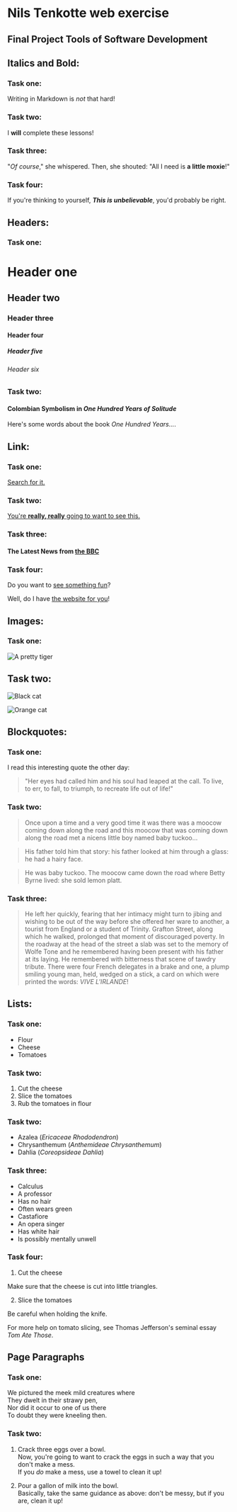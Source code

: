 # Nils Tenkotte web exercise
## Final Project Tools of Software Development
  
## Italics and Bold:
### Task one:  
Writing in Markdown is _not_ that hard!
  
### Task two:  
I **will** complete these lessons!
  
### Task three:  
"_Of course_," she whispered. Then, she shouted: "All I need is **a little moxie**!"
  
### Task four:  
If you're thinking to yourself, **_This is unbelievable_**, you'd probably be right.  
  
## Headers:
### Task one:
# Header one
## Header two
### Header three
#### Header four
##### Header five
###### Header six

### Task two:
#### Colombian Symbolism in _One Hundred Years of Solitude_

Here's some words about the book _One Hundred Years..._.

## Link:
### Task one:
[Search for it.](www.google.com)

### Task two:
[You're **really, really** going to want to see this.](www.dailykitten.com)

### Task three: 
#### The Latest News from [the BBC](www.bbc.com/news)

### Task four:
Do you want to [see something fun][a fun place]?

Well, do I have [the website for you][another fun place]!

[a fun place]: www.zombo.com
[another fun place]: www.stumbleupon.com


## Images:
### Task one:
![A pretty tiger](https://upload.wikimedia.org/wikipedia/commons/5/56/Tiger.50.jpg)

## Task two:
![Black cat][Black]

![Orange cat][Orange]

[Black]: https://upload.wikimedia.org/wikipedia/commons/a/a3/81_INF_DIV_SSI.jpg
[Orange]: http://icons.iconarchive.com/icons/google/noto-emoji-animals-nature/256/22221-cat-icon.png

## Blockquotes:
### Task one:
I read this interesting quote the other day:

>"Her eyes had called him and his soul had leaped at the call. To live, to err, to fall, to triumph, to recreate life out of life!"

### Task two:

>Once upon a time and a very good time it was there was a moocow coming down along the road and this moocow that was coming down along the road met a nicens little boy named baby tuckoo...

>His father told him that story: his father looked at him through a glass: he had a hairy face.

>He was baby tuckoo. The moocow came down the road where Betty Byrne lived: she sold lemon platt.

### Task three:
>He left her quickly, fearing that her intimacy might turn to jibing and wishing to be out of the way before she offered her ware to another, a tourist from England or a student of Trinity. Grafton Street, along which he walked, prolonged that moment of discouraged poverty. In the roadway at the head of the street a slab was set to the memory of Wolfe Tone and he remembered having been present with his father at its laying. He remembered with bitterness that scene of tawdry tribute. There were four French delegates in a brake and one, a plump smiling young man, held, wedged on a stick, a card on which were printed the words: _VIVE L'IRLANDE_!

## Lists:
### Task one:
* Flour
* Cheese
* Tomatoes

### Task two:
1. Cut the cheese
2. Slice the tomatoes
3. Rub the tomatoes in flour

### Task two:
* Azalea (_Ericaceae Rhododendron_)
* Chrysanthemum (_Anthemideae Chrysanthemum_)
* Dahlia (_Coreopsideae Dahlia_)

### Task three:
* Calculus
 * A professor
 * Has no hair
 * Often wears green
* Castafiore
 * An opera singer
 * Has white hair
 * Is possibly mentally unwell

 ### Task four:
 1. Cut the cheese

  Make sure that the cheese is cut into little triangles.

2. Slice the tomatoes

  Be careful when holding the knife.
  
  For more help on tomato slicing, see Thomas Jefferson's seminal essay _Tom Ate Those_.

## Page Paragraphs
### Task one:
We pictured the meek mild creatures where  
They dwelt in their strawy pen,  
Nor did it occur to one of us there  
To doubt they were kneeling then.

### Task two:
1. Crack three eggs over a bowl.  
 Now, you're going to want to crack the eggs in such a way that you don't make a mess.  
 If you _do_ make a mess, use a towel to clean it up!

2. Pour a gallon of milk into the bowl.  
 Basically, take the same guidance as above: don't be messy, but if you are, clean it up!